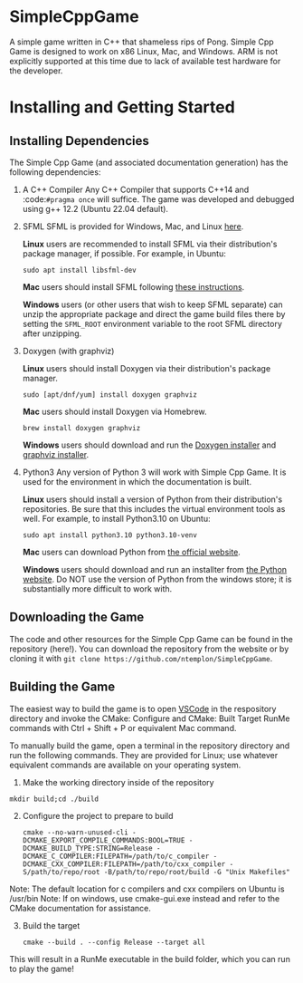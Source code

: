 # SimpleCppGame
A simple game written in C++ that shameless rips of Pong. Simple Cpp Game is designed to work on x86 Linux, Mac, and Windows. ARM is not explicitly supported at this time due to lack of available test hardware for the developer.

Installing and Getting Started
================================

Installing Dependencies
-------------------------

The Simple Cpp Game (and associated documentation generation) has the following dependencies:

1. A C++ Compiler
    Any C++ Compiler that supports C++14 and :code:`#pragma once` will suffice. The game was developed and debugged using g++ 
    12.2 (Ubuntu 22.04 default).

2. SFML
    SFML is provided for Windows, Mac, and Linux [here](https://www.sfml-dev.org/download/sfml/2.5.1/).
    
    **Linux** users are recommended to install SFML via their distribution's package manager, if possible. For example, in Ubuntu:

    `sudo apt install libsfml-dev`

    **Mac** users should install SFML following [these instructions](https://www.sfml-dev.org/tutorials/2.5/start-osx.php).

    **Windows** users (or other users that wish to keep SFML separate) can unzip the appropriate package and direct the game build
    files there by setting the `SFML_ROOT` environment variable to the root SFML directory after unzipping.

2. Doxygen (with graphviz)

    **Linux** users should install Doxygen via their distribution's package manager.

    `sudo [apt/dnf/yum] install doxygen graphviz`

    **Mac** users should install Doxygen via Homebrew.

    `brew install doxygen graphviz`

    **Windows** users should download and run the [Doxygen installer](https://doxygen.nl/download.html) and
    [graphviz installer](https://graphviz.org/download/).

3. Python3
    Any version of Python 3 will work with Simple Cpp Game. It is used for the environment in which the documentation is built.

    **Linux** users should install a version of Python from their distribution's repositories. Be sure that this includes the virtual
    environment tools as well. For example, to install Python3.10 on Ubuntu:

    `sudo apt install python3.10 python3.10-venv`

    **Mac** users can download Python from [the official website](https://www.python.org/downloads/macos/).

    **Windows** users should download and run an installter from [the Python website](https://www.python.org/downloads/). Do NOT
    use the version of Python from the windows store; it is substantially more difficult to work with.


Downloading the Game
---------------------
The code and other resources for the Simple Cpp Game can be found in the repository (here!).
You can download the repository from the website or by cloning it with `git clone https://github.com/ntemplon/SimpleCppGame`.

Building the Game
------------------
The easiest way to build the game is to open [VSCode](https://code.visualstudio.com/) in the respository directory and invoke the
CMake: Configure and CMake: Built Target RunMe commands with Ctrl + Shift + P or equivalent Mac command.

To manually build the game, open a terminal in the repository directory and run the following commands. They are provided for Linux;
use whatever equivalent commands are available on your operating system.

1. Make the working directory inside of the repository

  `mkdir build;cd ./build`

2. Configure the project to prepare to build

    `cmake --no-warn-unused-cli -DCMAKE_EXPORT_COMPILE_COMMANDS:BOOL=TRUE -DCMAKE_BUILD_TYPE:STRING=Release -DCMAKE_C_COMPILER:FILEPATH=/path/to/c_compiler -DCMAKE_CXX_COMPILER:FILEPATH=/path/to/cxx_compiler -S/path/to/repo/root -B/path/to/repo/root/build -G "Unix Makefiles"`

Note: The default location for c compilers and cxx compilers on Ubuntu is /usr/bin
Note: If on windows, use cmake-gui.exe instead and refer to the CMake documentation for assistance.

3. Build the target

    `cmake --build . --config Release --target all`

This will result in a RunMe executable in the build folder, which you can run to play the game!
